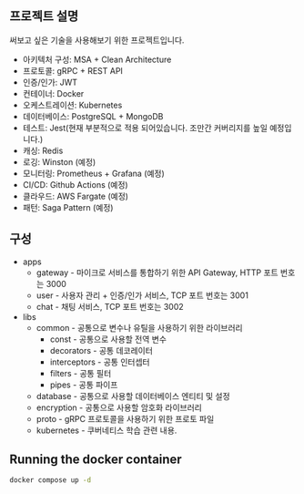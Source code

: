 ## 프로젝트 설명
써보고 싶은 기술을 사용해보기 위한 프로젝트입니다.
- 아키텍처 구성: MSA + Clean Architecture
- 프로토콜: gRPC + REST API
- 인증/인가: JWT
- 컨테이너: Docker
- 오케스트레이션: Kubernetes
- 데이터베이스: PostgreSQL + MongoDB
- 테스트: Jest(현재 부분적으로 적용 되어있습니다. 조만간 커버리지를 높일 예정입니다.)
- 캐싱: Redis
- 로깅: Winston (예정)
- 모니터링: Prometheus + Grafana (예정)
- CI/CD: Github Actions (예정)
- 클라우드: AWS Fargate (예정)
- 패턴: Saga Pattern (예정)
## 구성
- apps
  - gateway - 마이크로 서비스를 통합하기 위한 API Gateway, HTTP 포트 번호는 3000
  - user - 사용자 관리 + 인증/인가 서비스, TCP 포트 번호는 3001
  - chat - 채팅 서비스, TCP 포트 번호는 3002
- libs
  - common - 공통으로 변수나 유틸을 사용하기 위한 라이브러리
    - const - 공통으로 사용할 전역 변수
    - decorators - 공통 데코레이터
    - interceptors - 공통 인터셉터
    - filters - 공통 필터
    - pipes - 공통 파이프
  - database - 공통으로 사용할 데이터베이스 엔티티 및 설정
  - encryption - 공통으로 사용할 암호화 라이브러리
  - proto - gRPC 프로토콜을 사용하기 위한 프로토 파일
  - kubernetes - 쿠버네티스 학습 관련 내용.
## Running the docker container

```bash
docker compose up -d
```

[//]: # (## 인프라 구조)
[//]: # (![Infrastructure]&#40;~@source/.vuepress/public/image/2021_04_user_count.png&#41;)
